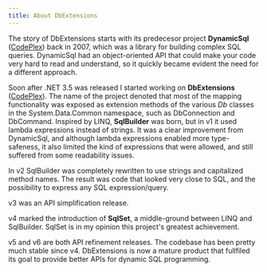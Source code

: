 ```yaml
---
title: About DbExtensions
---
```


The story of DbExtensions starts with its predecesor project **DynamicSql** ([CodePlex](https://web.archive.org/web/20080304033020/www.codeplex.com/dsql)) back in 2007, which was a library for building complex SQL queries. DynamicSql had an object-oriented API that could make your code very hard to read and understand, so it quickly became evident the need for a different approach.

Soon after .NET 3.5 was released I started working on **DbExtensions** ([CodePlex](https://web.archive.org/web/20080124152637/www.codeplex.com/dbextensions)). The name of the project denoted that most of the mapping functionality was exposed as extension methods of the various *Db* classes in the System.Data.Common namespace, such as DbConnection and DbCommand. Inspired by LINQ, **SqlBuilder** was born, but in v1 it used lambda expressions instead of strings. It was a clear improvement from DynamicSql, and although lambda expressions enabled more type-safeness, it also limited the kind of expressions that were allowed, and still suffered from some readability issues.

In v2 SqlBuilder was completely rewritten to use strings and capitalized method names. The result was code that looked very close to SQL, and the possibility to express any SQL expression/query.

v3 was an API simplification release.

v4 marked the introduction of **SqlSet**, a middle-ground between LINQ and SqlBuilder. SqlSet is in my opinion this project's greatest achievement.

v5 and v6 are both API refinement releases. The codebase has been pretty much stable since v4. DbExtensions is now a mature product that fullfiled its goal to provide better APIs for dynamic SQL programming.
